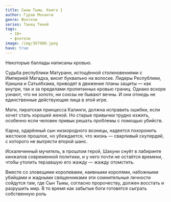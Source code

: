 ```yaml
---
title: Сыны Тьмы. Книга 1
author: Гурав Моханти
genre: Фэнтези
series: Танец Теней
tags:
  - 18+
  - фэнтези
image: /img/367900.jpeg
have: true
---
```

Некоторые баллады написаны кровью.

Судьба республики Матуранн, истощённой столкновениями с Империей Магадха, висит буквально на волоске. Лидеры Республики, Кришна и Сатьябхама, приводят в движение планы защиты — как внутри, так и за пределами пропитанных кровью границ. Однако вскоре узнают, что ни золото, ни союзы не бывают вечны. И они отнюдь не единственные действующие лица в этой игре.

Мати, пиратская принцесса Калинги, должна исправить ошибки, если хочет стать хорошей женой. Но старые привычки трудно изжить, особенно если человек привык решать проблемы с помощью убийств.

Карна, одарённый сын низкородного возницы, надеется похоронить жестокое прошлое, но убеждается, что жизнь — сварливый скупердяй, с которого не вытрясти второй шанс.

Искалеченный мучитель, в прошлом герой, Шакуни снуёт в лабиринте кинжалов современной политики, и у него почти не остаётся времени, чтобы утолить терзавшую его жажду — жажду отомстить.

Вместе со зловещими королевами, наивными королями, набожными убийцами и жадными священниками эти сомнительные личности сойдутся там, где Сын Тьмы, согласно пророчеству, должен восстать и разрушить мир. В то время как забытые боги готовятся сыграть собственную роль